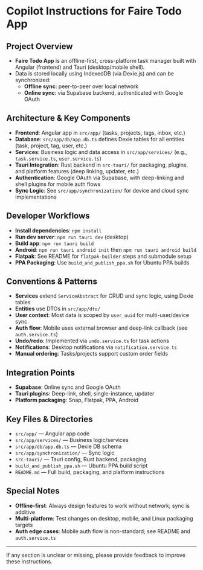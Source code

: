 # Copilot Instructions for Faire Todo App

## Project Overview
- **Faire Todo App** is an offline-first, cross-platform task manager built with Angular (frontend) and Tauri (desktop/mobile shell).
- Data is stored locally using IndexedDB (via Dexie.js) and can be synchronized:
  - **Offline sync**: peer-to-peer over local network
  - **Online sync**: via Supabase backend, authenticated with Google OAuth

## Architecture & Key Components
- **Frontend**: Angular app in `src/app/` (tasks, projects, tags, inbox, etc.)
- **Database**: `src/app/db/app.db.ts` defines Dexie tables for all entities (task, project, tag, user, etc.)
- **Services**: Business logic and data access in `src/app/services/` (e.g., `task.service.ts`, `user.service.ts`)
- **Tauri Integration**: Rust backend in `src-tauri/` for packaging, plugins, and platform features (deep linking, updater, etc.)
- **Authentication**: Google OAuth via Supabase, with deep-linking and shell plugins for mobile auth flows
- **Sync Logic**: See `src/app/synchronization/` for device and cloud sync implementations

## Developer Workflows
- **Install dependencies**: `npm install`
- **Run dev server**: `npm run tauri dev` (desktop)
- **Build app**: `npm run tauri build`
- **Android**: `npm run tauri android init` then `npm run tauri android build`
- **Flatpak**: See README for `flatpak-builder` steps and submodule setup
- **PPA Packaging**: Use `build_and_publish_ppa.sh` for Ubuntu PPA builds

## Conventions & Patterns
- **Services** extend `ServiceAbstract` for CRUD and sync logic, using Dexie tables
- **Entities** use DTOs in `src/app/dto/`
- **User context**: Most data is scoped by `user_uuid` for multi-user/device sync
- **Auth flow**: Mobile uses external browser and deep-link callback (see `auth.service.ts`)
- **Undo/redo**: Implemented via `undo.service.ts` for task actions
- **Notifications**: Desktop notifications via `notification.service.ts`
- **Manual ordering**: Tasks/projects support custom order fields

## Integration Points
- **Supabase**: Online sync and Google OAuth
- **Tauri plugins**: Deep-link, shell, single-instance, updater
- **Platform packaging**: Snap, Flatpak, PPA, Android

## Key Files & Directories
- `src/app/` — Angular app code
- `src/app/services/` — Business logic/services
- `src/app/db/app.db.ts` — Dexie DB schema
- `src/app/synchronization/` — Sync logic
- `src-tauri/` — Tauri config, Rust backend, packaging
- `build_and_publish_ppa.sh` — Ubuntu PPA build script
- `README.md` — Full build, packaging, and platform instructions

## Special Notes
- **Offline-first**: Always design features to work without network; sync is additive
- **Multi-platform**: Test changes on desktop, mobile, and Linux packaging targets
- **Auth edge cases**: Mobile auth flow is non-standard; see README and `auth.service.ts`

---

If any section is unclear or missing, please provide feedback to improve these instructions.
